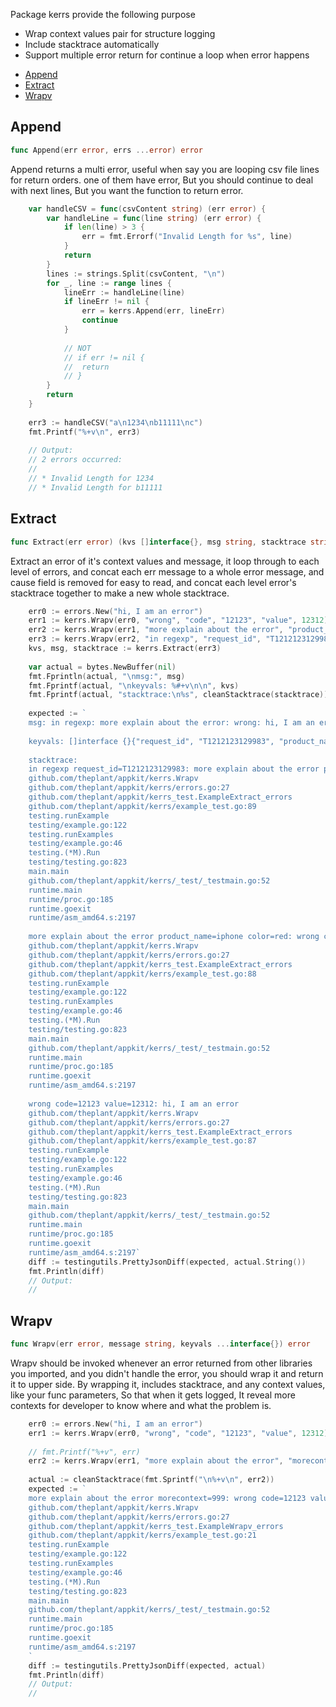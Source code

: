 

Package kerrs provide the following purpose

- Wrap context values pair for structure logging
- Include stacktrace automatically
- Support multiple error return for continue a loop when error happens




* [Append](#append)
* [Extract](#extract)
* [Wrapv](#wrapv)




## Append
``` go
func Append(err error, errs ...error) error
```
Append returns a multi error, useful when say you are looping csv file lines for return orders. one of them have error, But you should continue to deal with next lines, But you want the function to return error.


```go
	var handleCSV = func(csvContent string) (err error) {
	    var handleLine = func(line string) (err error) {
	        if len(line) > 3 {
	            err = fmt.Errorf("Invalid Length for %s", line)
	        }
	        return
	    }
	    lines := strings.Split(csvContent, "\n")
	    for _, line := range lines {
	        lineErr := handleLine(line)
	        if lineErr != nil {
	            err = kerrs.Append(err, lineErr)
	            continue
	        }
	
	        // NOT
	        // if err != nil {
	        //	return
	        // }
	    }
	    return
	}
	
	err3 := handleCSV("a\n1234\nb11111\nc")
	fmt.Printf("%+v\n", err3)
	
	// Output:
	// 2 errors occurred:
	//
	// * Invalid Length for 1234
	// * Invalid Length for b11111
```

## Extract
``` go
func Extract(err error) (kvs []interface{}, msg string, stacktrace string)
```
Extract an error of it's context values and message, it loop through to each level of errors, and concat each err message to a whole error message, and cause field is removed for easy to read, and concat each level error's stacktrace together to make a new whole stacktrace.


```go
	err0 := errors.New("hi, I am an error")
	err1 := kerrs.Wrapv(err0, "wrong", "code", "12123", "value", 12312)
	err2 := kerrs.Wrapv(err1, "more explain about the error", "product_name", "iphone", "color", "red")
	err3 := kerrs.Wrapv(err2, "in regexp", "request_id", "T1212123129983")
	kvs, msg, stacktrace := kerrs.Extract(err3)
	
	var actual = bytes.NewBuffer(nil)
	fmt.Fprintln(actual, "\nmsg:", msg)
	fmt.Fprintf(actual, "\nkeyvals: %#+v\n\n", kvs)
	fmt.Fprintf(actual, "stacktrace:\n%s", cleanStacktrace(stacktrace))
	
	expected := `
	msg: in regexp: more explain about the error: wrong: hi, I am an error
	
	keyvals: []interface {}{"request_id", "T1212123129983", "product_name", "iphone", "color", "red", "code", "12123", "value", 12312}
	
	stacktrace:
	in regexp request_id=T1212123129983: more explain about the error product_name=iphone color=red: wrong code=12123 value=12312: hi, I am an error
	github.com/theplant/appkit/kerrs.Wrapv
	github.com/theplant/appkit/kerrs/errors.go:27
	github.com/theplant/appkit/kerrs_test.ExampleExtract_errors
	github.com/theplant/appkit/kerrs/example_test.go:89
	testing.runExample
	testing/example.go:122
	testing.runExamples
	testing/example.go:46
	testing.(*M).Run
	testing/testing.go:823
	main.main
	github.com/theplant/appkit/kerrs/_test/_testmain.go:52
	runtime.main
	runtime/proc.go:185
	runtime.goexit
	runtime/asm_amd64.s:2197
	
	more explain about the error product_name=iphone color=red: wrong code=12123 value=12312: hi, I am an error
	github.com/theplant/appkit/kerrs.Wrapv
	github.com/theplant/appkit/kerrs/errors.go:27
	github.com/theplant/appkit/kerrs_test.ExampleExtract_errors
	github.com/theplant/appkit/kerrs/example_test.go:88
	testing.runExample
	testing/example.go:122
	testing.runExamples
	testing/example.go:46
	testing.(*M).Run
	testing/testing.go:823
	main.main
	github.com/theplant/appkit/kerrs/_test/_testmain.go:52
	runtime.main
	runtime/proc.go:185
	runtime.goexit
	runtime/asm_amd64.s:2197
	
	wrong code=12123 value=12312: hi, I am an error
	github.com/theplant/appkit/kerrs.Wrapv
	github.com/theplant/appkit/kerrs/errors.go:27
	github.com/theplant/appkit/kerrs_test.ExampleExtract_errors
	github.com/theplant/appkit/kerrs/example_test.go:87
	testing.runExample
	testing/example.go:122
	testing.runExamples
	testing/example.go:46
	testing.(*M).Run
	testing/testing.go:823
	main.main
	github.com/theplant/appkit/kerrs/_test/_testmain.go:52
	runtime.main
	runtime/proc.go:185
	runtime.goexit
	runtime/asm_amd64.s:2197`
	diff := testingutils.PrettyJsonDiff(expected, actual.String())
	fmt.Println(diff)
	// Output:
	//
```

## Wrapv
``` go
func Wrapv(err error, message string, keyvals ...interface{}) error
```
Wrapv should be invoked whenever an error returned from other libraries you imported, and you didn't handle the error, you should wrap it and return it to upper side. By wrapping it, includes stacktrace, and any context values, like your func parameters, So that when it gets logged, It reveal more contexts for developer to know where and what the problem is.


```go
	err0 := errors.New("hi, I am an error")
	err1 := kerrs.Wrapv(err0, "wrong", "code", "12123", "value", 12312)
	
	// fmt.Printf("%+v", err)
	err2 := kerrs.Wrapv(err1, "more explain about the error", "morecontext", "999")
	
	actual := cleanStacktrace(fmt.Sprintf("\n%+v\n", err2))
	expected := `
	more explain about the error morecontext=999: wrong code=12123 value=12312: hi, I am an error
	github.com/theplant/appkit/kerrs.Wrapv
	github.com/theplant/appkit/kerrs/errors.go:27
	github.com/theplant/appkit/kerrs_test.ExampleWrapv_errors
	github.com/theplant/appkit/kerrs/example_test.go:21
	testing.runExample
	testing/example.go:122
	testing.runExamples
	testing/example.go:46
	testing.(*M).Run
	testing/testing.go:823
	main.main
	github.com/theplant/appkit/kerrs/_test/_testmain.go:52
	runtime.main
	runtime/proc.go:185
	runtime.goexit
	runtime/asm_amd64.s:2197
	`
	diff := testingutils.PrettyJsonDiff(expected, actual)
	fmt.Println(diff)
	// Output:
	//
```





